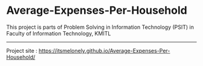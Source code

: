 # Average-Expenses-Per-Household
This project is parts of Problem Solving in Information Technology (PSIT) in Faculty of Information Technology, KMITL

_____________________________________________________________

Project site : https://itsmelonely.github.io/Average-Expenses-Per-Household/
